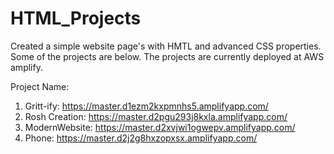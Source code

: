 # HTML_Projects

Created a simple website page's with HMTL and advanced CSS properties. Some of the projects are below. The projects are currently deployed at AWS amplify. 

Project Name: 
1. Gritt-ify: https://master.d1ezm2kxpmnhs5.amplifyapp.com/
2. Rosh Creation: https://master.d2pgu293j8kxla.amplifyapp.com/
3. ModernWebsite: https://master.d2xvjwi1ogwepv.amplifyapp.com/
4. Phone: https://master.d2j2g8hxzopxsx.amplifyapp.com/
